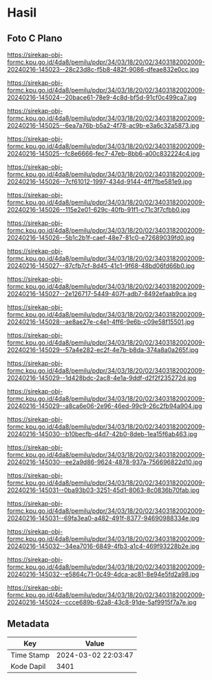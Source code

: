 # Hasil

## Foto C Plano

https://sirekap-obj-formc.kpu.go.id/4da8/pemilu/pdpr/34/03/18/20/02/3403182002009-20240216-145023--28c23d8c-f5b8-482f-9086-dfeae832e0cc.jpg

https://sirekap-obj-formc.kpu.go.id/4da8/pemilu/pdpr/34/03/18/20/02/3403182002009-20240216-145024--20bace61-78e9-4c8d-bf5d-91cf0c499ca7.jpg

https://sirekap-obj-formc.kpu.go.id/4da8/pemilu/pdpr/34/03/18/20/02/3403182002009-20240216-145025--6ea7a76b-b5a2-4f78-ac9b-e3a6c32a5873.jpg

https://sirekap-obj-formc.kpu.go.id/4da8/pemilu/pdpr/34/03/18/20/02/3403182002009-20240216-145025--fc8e6666-fec7-47eb-8bb6-a00c832224c4.jpg

https://sirekap-obj-formc.kpu.go.id/4da8/pemilu/pdpr/34/03/18/20/02/3403182002009-20240216-145026--7cf61012-1997-434d-9144-4ff7fbe581e9.jpg

https://sirekap-obj-formc.kpu.go.id/4da8/pemilu/pdpr/34/03/18/20/02/3403182002009-20240216-145026--115e2e01-629c-40fb-91f1-c71c3f7cfbb0.jpg

https://sirekap-obj-formc.kpu.go.id/4da8/pemilu/pdpr/34/03/18/20/02/3403182002009-20240216-145026--5b1c2b1f-caef-48e7-81c0-e72689039fd0.jpg

https://sirekap-obj-formc.kpu.go.id/4da8/pemilu/pdpr/34/03/18/20/02/3403182002009-20240216-145027--87cfb7cf-8d45-41c1-9f68-48bd06fd66b0.jpg

https://sirekap-obj-formc.kpu.go.id/4da8/pemilu/pdpr/34/03/18/20/02/3403182002009-20240216-145027--2e126717-5449-407f-adb7-8492efaab9ca.jpg

https://sirekap-obj-formc.kpu.go.id/4da8/pemilu/pdpr/34/03/18/20/02/3403182002009-20240216-145028--ae8ae27e-c4e1-4ff6-9e6b-c09e58f15501.jpg

https://sirekap-obj-formc.kpu.go.id/4da8/pemilu/pdpr/34/03/18/20/02/3403182002009-20240216-145029--57a4e282-ec2f-4e7b-b8da-374a8a0a265f.jpg

https://sirekap-obj-formc.kpu.go.id/4da8/pemilu/pdpr/34/03/18/20/02/3403182002009-20240216-145029--1d428bdc-2ac8-4e1a-9ddf-d2f2f235272d.jpg

https://sirekap-obj-formc.kpu.go.id/4da8/pemilu/pdpr/34/03/18/20/02/3403182002009-20240216-145029--a8ca6e06-2e96-46ed-99c9-26c2fb94a904.jpg

https://sirekap-obj-formc.kpu.go.id/4da8/pemilu/pdpr/34/03/18/20/02/3403182002009-20240216-145030--b10becfb-d4d7-42b0-8deb-1ea15f6ab463.jpg

https://sirekap-obj-formc.kpu.go.id/4da8/pemilu/pdpr/34/03/18/20/02/3403182002009-20240216-145030--ee2a9d86-9624-4878-937a-756696822d10.jpg

https://sirekap-obj-formc.kpu.go.id/4da8/pemilu/pdpr/34/03/18/20/02/3403182002009-20240216-145031--0ba93b03-3251-45d1-8063-8c0836b70fab.jpg

https://sirekap-obj-formc.kpu.go.id/4da8/pemilu/pdpr/34/03/18/20/02/3403182002009-20240216-145031--69fa3ea0-a482-491f-8377-94690988334e.jpg

https://sirekap-obj-formc.kpu.go.id/4da8/pemilu/pdpr/34/03/18/20/02/3403182002009-20240216-145032--34ea7016-6849-4fb3-a1c4-469f93228b2e.jpg

https://sirekap-obj-formc.kpu.go.id/4da8/pemilu/pdpr/34/03/18/20/02/3403182002009-20240216-145032--e5864c71-0c49-4dca-ac81-8e94e5fd2a98.jpg

https://sirekap-obj-formc.kpu.go.id/4da8/pemilu/pdpr/34/03/18/20/02/3403182002009-20240216-145024--ccce689b-62a8-43c8-91de-5af9915f7a7e.jpg


## Metadata

| Key        | Value               |
| ---------- | ------------------- |
| Time Stamp | 2024-03-02 22:03:47 |
| Kode Dapil | 3401                |



